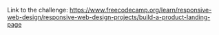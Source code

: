Link to the challenge: https://www.freecodecamp.org/learn/responsive-web-design/responsive-web-design-projects/build-a-product-landing-page